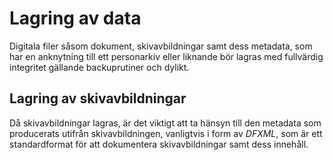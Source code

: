 # Lagring av data
Digitala filer såsom dokument, skivavbildningar samt dess metadata, som har en anknytning till ett personarkiv eller liknande bör lagras med fullvärdig integritet gällande backuprutiner och dylikt.

## Lagring av skivavbildningar
Då skivavbildningar lagras, är det viktigt att ta hänsyn till den metadata som producerats utifrån skivavbildningen, vanligtvis i form av *DFXML*, som är ett standardformat för att dokumentera skivavbildningar samt dess innehåll.
